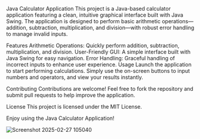 Java Calculator Application
This project is a Java-based calculator application featuring a clean, intuitive graphical interface built with Java Swing. The application is designed to perform basic arithmetic operations—addition, subtraction, multiplication, and division—with robust error handling to manage invalid inputs.

Features
Arithmetic Operations: Quickly perform addition, subtraction, multiplication, and division.
User-Friendly GUI: A simple interface built with Java Swing for easy navigation.
Error Handling: Graceful handling of incorrect inputs to enhance user experience.
Usage
Launch the application to start performing calculations. Simply use the on-screen buttons to input numbers and operators, and view your results instantly.

Contributing
Contributions are welcome! Feel free to fork the repository and submit pull requests to help improve the application.

License
This project is licensed under the MIT License.

Enjoy using the Java Calculator Application!


![Screenshot 2025-02-27 105040](https://github.com/user-attachments/assets/cc65ef14-e754-48b2-840e-0d6bdce01287)





